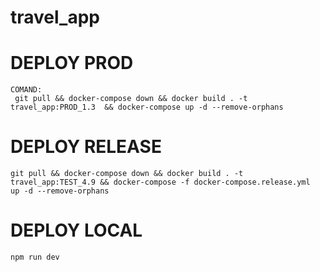 # travel_app

# DEPLOY PROD
    COMAND:
     git pull && docker-compose down && docker build . -t travel_app:PROD_1.3  && docker-compose up -d --remove-orphans

# DEPLOY RELEASE
    git pull && docker-compose down && docker build . -t travel_app:TEST_4.9 && docker-compose -f docker-compose.release.yml  up -d --remove-orphans

# DEPLOY LOCAL
    npm run dev

